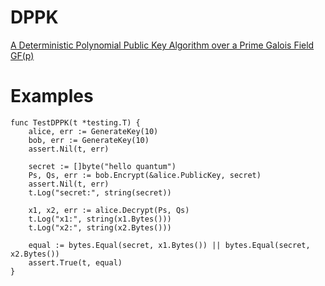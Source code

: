 # DPPK
[A Deterministic Polynomial Public Key Algorithm over a Prime Galois Field GF(p)](https://www.researchgate.net/profile/Randy-Kuang/publication/358101087_A_Deterministic_Polynomial_Public_Key_Algorithm_over_a_Prime_Galois_Field_GFp/links/61f95ff44393577abe055af7/A-Deterministic-Polynomial-Public-Key-Algorithm-over-a-Prime-Galois-Field-GFp.pdf)

# Examples
```golang
func TestDPPK(t *testing.T) {
	alice, err := GenerateKey(10)
	bob, err := GenerateKey(10)
	assert.Nil(t, err)

	secret := []byte("hello quantum")
	Ps, Qs, err := bob.Encrypt(&alice.PublicKey, secret)
	assert.Nil(t, err)
	t.Log("secret:", string(secret))

	x1, x2, err := alice.Decrypt(Ps, Qs)
	t.Log("x1:", string(x1.Bytes()))
	t.Log("x2:", string(x2.Bytes()))

	equal := bytes.Equal(secret, x1.Bytes()) || bytes.Equal(secret, x2.Bytes())
	assert.True(t, equal)
}
```
